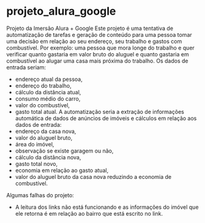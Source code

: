 # projeto_alura_google
Projeto da Imersão Alura + Google
Este projeto é uma tentativa de automatização de tarefas e geração de conteúdo para uma pessoa tomar uma decisão em relação ao seu endereço, seu trabalho e gastos com combustível. 
Por exemplo: uma pessoa que mora longe do trabalho e quer verificar quanto gastaria em valor bruto do aluguel e quanto gastaria em combustível ao alugar uma casa mais próxima do trabalho.
Os dados de entrada seriam: 
 - endereço atual da pessoa,
 - endereço do trabalho,
 - cálculo da distância atual,
 - consumo médio do carro,
 - valor do combustível,
 - gasto total atual.
A automatização seria a extração de informações automática de dados de anúncios de imóveis e cálculos em relação aos dados de entrada:
 - endereço da casa nova,
 - valor do aluguel bruto,
 - área do imóvel,
 - observação se existe garagem ou não,
 - cálculo da distãncia nova,
 - gasto total novo,
 - economia em relação ao gasto atual,
 - valor do aluguel bruto da casa nova reduzindo a economia de combustível.

Algumas falhas do projeto:
- A leitura dos links não está funcionando e as informações do imóvel que ele retorna é em relação ao bairro que está escrito no link.
